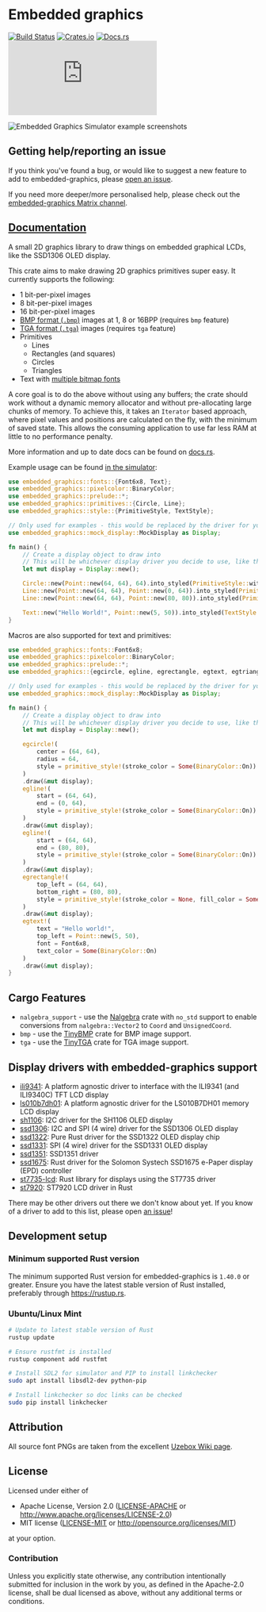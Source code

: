 # Embedded graphics

[![Build Status](https://circleci.com/gh/jamwaffles/embedded-graphics/tree/master.svg?style=shield)](https://circleci.com/gh/jamwaffles/embedded-graphics/tree/master)
[![Crates.io](https://img.shields.io/crates/v/embedded-graphics.svg)](https://crates.io/crates/embedded-graphics)
[![Docs.rs](https://docs.rs/embedded-graphics/badge.svg)](https://docs.rs/embedded-graphics)
[![embedded-graphics on Matrix](https://img.shields.io/matrix/rust-embedded-graphics:matrix.org)](https://matrix.to/#/#rust-embedded-graphics:matrix.org)

![Embedded Graphics Simulator example screenshots](https://raw.githubusercontent.com/jamwaffles/embedded-graphics/master/assets/simulator-demo.png)

## Getting help/reporting an issue

If you think you've found a bug, or would like to suggest a new feature to add to embedded-graphics, please [open an issue](https://github.com/jamwaffles/embedded-graphics/issues/new).

If you need more deeper/more personalised help, please check out the [embedded-graphics Matrix channel](https://matrix.to/#/#rust-embedded-graphics:matrix.org).

## [Documentation](https://docs.rs/embedded-graphics)

A small 2D graphics library to draw things on embedded graphical LCDs, like the SSD1306 OLED display.

This crate aims to make drawing 2D graphics primitives super easy. It currently supports the
following:

-   1 bit-per-pixel images
-   8 bit-per-pixel images
-   16 bit-per-pixel images
-   [BMP format (`.bmp`)](https://en.wikipedia.org/wiki/BMP_file_format) images at 1, 8 or 16BPP (requires `bmp` feature)
-   [TGA format (`.tga`)](https://en.wikipedia.org/wiki/Truevision_TGA) images (requires `tga` feature)
-   Primitives
    -   Lines
    -   Rectangles (and squares)
    -   Circles
    -   Triangles
-   Text with [multiple bitmap fonts](src/fonts)

A core goal is to do the above without using any buffers; the crate should work without a
dynamic memory allocator and without pre-allocating large chunks of memory. To achieve this, it
takes an `Iterator` based approach, where pixel values and positions are calculated on the fly,
with the minimum of saved state. This allows the consuming application to use far less RAM at
little to no performance penalty.

More information and up to date docs can be found on [docs.rs](https://docs.rs/embedded-graphics).

Example usage can be found [in the simulator](./simulator/examples):

```rust
use embedded_graphics::fonts::{Font6x8, Text};
use embedded_graphics::pixelcolor::BinaryColor;
use embedded_graphics::prelude::*;
use embedded_graphics::primitives::{Circle, Line};
use embedded_graphics::style::{PrimitiveStyle, TextStyle};

// Only used for examples - this would be replaced by the driver for your chosen display
use embedded_graphics::mock_display::MockDisplay as Display;

fn main() {
    // Create a display object to draw into
    // This will be whichever display driver you decide to use, like the SSD1306, SSD1351, etc
    let mut display = Display::new();

    Circle::new(Point::new(64, 64), 64).into_styled(PrimitiveStyle::with_stroke(BinaryColor::On, 1)).draw(&mut display);
    Line::new(Point::new(64, 64), Point::new(0, 64)).into_styled(PrimitiveStyle::with_stroke(BinaryColor::On, 1)).draw(&mut display);
    Line::new(Point::new(64, 64), Point::new(80, 80)).into_styled(PrimitiveStyle::with_stroke(BinaryColor::On, 1)).draw(&mut display);

    Text::new("Hello World!", Point::new(5, 50)).into_styled(TextStyle::new(Font6x8, BinaryColor::On)).draw(&mut display);
}
```

Macros are also supported for text and primitives:

```rust
use embedded_graphics::fonts::Font6x8;
use embedded_graphics::pixelcolor::BinaryColor;
use embedded_graphics::prelude::*;
use embedded_graphics::{egcircle, egline, egrectangle, egtext, egtriangle, primitive_style};

// Only used for examples - this would be replaced by the driver for your chosen display
use embedded_graphics::mock_display::MockDisplay as Display;

fn main() {
    // Create a display object to draw into
    // This will be whichever display driver you decide to use, like the SSD1306, SSD1351, etc
    let mut display = Display::new();

    egcircle!(
        center = (64, 64),
        radius = 64,
        style = primitive_style!(stroke_color = Some(BinaryColor::On))
    )
    .draw(&mut display);
    egline!(
        start = (64, 64),
        end = (0, 64),
        style = primitive_style!(stroke_color = Some(BinaryColor::On))
    )
    .draw(&mut display);
    egline!(
        start = (64, 64),
        end = (80, 80),
        style = primitive_style!(stroke_color = Some(BinaryColor::On))
    )
    .draw(&mut display);
    egrectangle!(
        top_left = (64, 64),
        bottom_right = (80, 80),
        style = primitive_style!(stroke_color = None, fill_color = Some(BinaryColor::Off))
    )
    .draw(&mut display);
    egtext!(
        text = "Hello world!",
        top_left = Point::new(5, 50),
        font = Font6x8,
        text_color = Some(BinaryColor::On)
    )
    .draw(&mut display);
}

```

## Cargo Features

-   `nalgebra_support` - use the [Nalgebra](https://crates.io/crates/nalgebra) crate with `no_std`
    support to enable conversions from `nalgebra::Vector2` to `Coord` and `UnsignedCoord`.
-   `bmp` - use the [TinyBMP](https://crates.io/crates/tinybmp) crate for BMP image support.
-   `tga` - use the [TinyTGA](https://crates.io/crates/tinytga) crate for TGA image support.

## Display drivers with embedded-graphics support

-   [ili9341](https://crates.io/crates/ili9341): A platform agnostic driver to interface with the ILI9341 (and ILI9340C) TFT LCD display
-   [ls010b7dh01](https://crates.io/crates/ls010b7dh01): A platform agnostic driver for the LS010B7DH01 memory LCD display
-   [sh1106](https://crates.io/crates/sh1106): I2C driver for the SH1106 OLED display
-   [ssd1306](https://crates.io/crates/ssd1306): I2C and SPI (4 wire) driver for the SSD1306 OLED display
-   [ssd1322](https://crates.io/crates/ssd1322): Pure Rust driver for the SSD1322 OLED display chip
-   [ssd1331](https://crates.io/crates/ssd1331): SPI (4 wire) driver for the SSD1331 OLED display
-   [ssd1351](https://crates.io/crates/ssd1351): SSD1351 driver
-   [ssd1675](https://crates.io/crates/ssd1675): Rust driver for the Solomon Systech SSD1675 e-Paper display (EPD) controller
-   [st7735-lcd](https://crates.io/crates/st7735-lcd): Rust library for displays using the ST7735 driver
-   [st7920](https://crates.io/crates/st7920): ST7920 LCD driver in Rust

There may be other drivers out there we don't know about yet. If you know of a driver to add to this list, please open [an issue](https://github.com/jamwaffles/embedded-graphics/issues/new)!

## Development setup

### Minimum supported Rust version

The minimum supported Rust version for embedded-graphics is `1.40.0` or greater.
Ensure you have the latest stable version of Rust installed, preferably through <https://rustup.rs>.

### Ubuntu/Linux Mint

```bash
# Update to latest stable version of Rust
rustup update

# Ensure rustfmt is installed
rustup component add rustfmt

# Install SDL2 for simulator and PIP to install linkchecker
sudo apt install libsdl2-dev python-pip

# Install linkchecker so doc links can be checked
sudo pip install linkchecker
```

## Attribution

All source font PNGs are taken from the excellent [Uzebox Wiki page](http://uzebox.org/wiki/Font_Bitmaps).

## License

Licensed under either of

-   Apache License, Version 2.0 ([LICENSE-APACHE](LICENSE-APACHE) or
    http://www.apache.org/licenses/LICENSE-2.0)
-   MIT license ([LICENSE-MIT](LICENSE-MIT) or http://opensource.org/licenses/MIT)

at your option.

### Contribution

Unless you explicitly state otherwise, any contribution intentionally submitted for inclusion in the
work by you, as defined in the Apache-2.0 license, shall be dual licensed as above, without any
additional terms or conditions.
